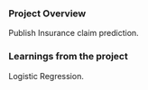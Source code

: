 ### Project Overview

 Publish Insurance claim prediction.


### Learnings from the project

 Logistic Regression.


